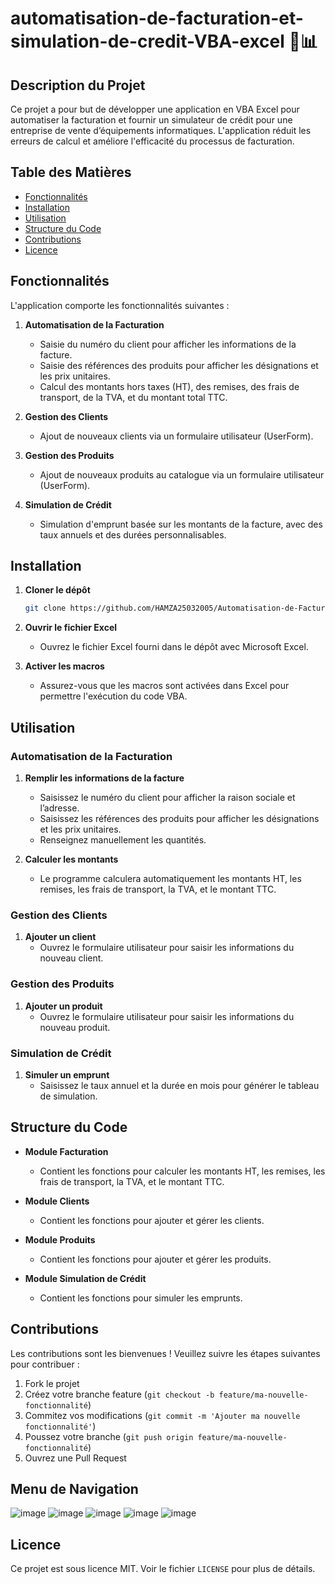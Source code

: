 # automatisation-de-facturation-et-simulation-de-credit-VBA-excel  📜📊                                                                                                                                           


## Description du Projet

Ce projet a pour but de développer une application en VBA Excel pour automatiser la facturation et fournir un simulateur de crédit pour une entreprise de vente d’équipements informatiques. L'application réduit les erreurs de calcul et améliore l'efficacité du processus de facturation.

## Table des Matières

- [Fonctionnalités](#fonctionnalités)
- [Installation](#installation)
- [Utilisation](#utilisation)
- [Structure du Code](#structure-du-code)
- [Contributions](#contributions)
- [Licence](#licence)

## Fonctionnalités

L'application comporte les fonctionnalités suivantes :

1. **Automatisation de la Facturation**
    - Saisie du numéro du client pour afficher les informations de la facture.
    - Saisie des références des produits pour afficher les désignations et les prix unitaires.
    - Calcul des montants hors taxes (HT), des remises, des frais de transport, de la TVA, et du montant total TTC.

2. **Gestion des Clients**
    - Ajout de nouveaux clients via un formulaire utilisateur (UserForm).

3. **Gestion des Produits**
    - Ajout de nouveaux produits au catalogue via un formulaire utilisateur (UserForm).

4. **Simulation de Crédit**
    - Simulation d'emprunt basée sur les montants de la facture, avec des taux annuels et des durées personnalisables.



## Installation

1. **Cloner le dépôt**
    ```bash
    git clone https://github.com/HAMZA25032005/Automatisation-de-Facturation-Simulation-de-cr-dit-VBE-EXCEL.git
    ```
2. **Ouvrir le fichier Excel**
    - Ouvrez le fichier Excel fourni dans le dépôt avec Microsoft Excel.

3. **Activer les macros**
    - Assurez-vous que les macros sont activées dans Excel pour permettre l'exécution du code VBA.

## Utilisation

### Automatisation de la Facturation

1. **Remplir les informations de la facture**
    - Saisissez le numéro du client pour afficher la raison sociale et l’adresse.
    - Saisissez les références des produits pour afficher les désignations et les prix unitaires.
    - Renseignez manuellement les quantités.

2. **Calculer les montants**
    - Le programme calculera automatiquement les montants HT, les remises, les frais de transport, la TVA, et le montant TTC.

### Gestion des Clients

1. **Ajouter un client**
    - Ouvrez le formulaire utilisateur pour saisir les informations du nouveau client.

### Gestion des Produits

1. **Ajouter un produit**
    - Ouvrez le formulaire utilisateur pour saisir les informations du nouveau produit.

### Simulation de Crédit

1. **Simuler un emprunt**
    - Saisissez le taux annuel et la durée en mois pour générer le tableau de simulation.

## Structure du Code

- **Module Facturation**
    - Contient les fonctions pour calculer les montants HT, les remises, les frais de transport, la TVA, et le montant TTC.

- **Module Clients**
    - Contient les fonctions pour ajouter et gérer les clients.

- **Module Produits**
    - Contient les fonctions pour ajouter et gérer les produits.

- **Module Simulation de Crédit**
    - Contient les fonctions pour simuler les emprunts.

## Contributions

Les contributions sont les bienvenues ! Veuillez suivre les étapes suivantes pour contribuer :

1. Fork le projet
2. Créez votre branche feature (`git checkout -b feature/ma-nouvelle-fonctionnalité`)
3. Commitez vos modifications (`git commit -m 'Ajouter ma nouvelle fonctionnalité'`)
4. Poussez votre branche (`git push origin feature/ma-nouvelle-fonctionnalité`)
5. Ouvrez une Pull Request

## Menu de Navigation
![image](https://github.com/HAMZA25032005/Automatisation-de-Facturation-Simulation-de-cr-dit-VBE-EXCEL/assets/143803507/66fedd6f-9997-4184-bc1a-ba828fbc8106)
![image](https://github.com/HAMZA25032005/Automatisation-de-Facturation-Simulation-de-cr-dit-VBE-EXCEL/assets/143803507/144180d0-a316-4249-a3dc-be2b42c6c135)
![image](https://github.com/HAMZA25032005/Automatisation-de-Facturation-Simulation-de-cr-dit-VBE-EXCEL/assets/143803507/5bb28685-8409-4647-aaad-b1513614a1d8)
![image](https://github.com/HAMZA25032005/Automatisation-de-Facturation-Simulation-de-cr-dit-VBE-EXCEL/assets/143803507/175be83a-12bf-429a-ae65-9b7b53d9be0e)
![image](https://github.com/HAMZA25032005/Automatisation-de-Facturation-Simulation-de-cr-dit-VBE-EXCEL/assets/143803507/c80eef81-1cda-4725-aa32-80b378797f9e)




## Licence

Ce projet est sous licence MIT. Voir le fichier `LICENSE` pour plus de détails.
